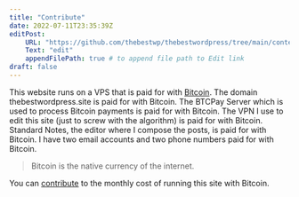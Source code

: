 ```yaml
---
title: "Contribute"
date: 2022-07-11T23:35:39Z
editPost:
    URL: "https://github.com/thebestwp/thebestwordpress/tree/main/content"
    Text: "edit"
    appendFilePath: true # to append file path to Edit link
draft: false
---
```


This website runs on a VPS that is paid for with [Bitcoin](/about/bitcoin).
The domain thebestwordpress.site is paid for with Bitcoin.
The BTCPay Server which is used to process Bitcoin payments is paid for with Bitcoin.
The VPN I use to edit this site (just to screw with the algorithm) is paid for with Bitcoin.
Standard Notes, the editor where I compose the posts, is paid for with Bitcoin.
I have two email accounts and two phone numbers paid for with Bitcoin.

> Bitcoin is the native currency of the internet.

You can [contribute](https://btcpay737660.lndyn.com/payment-requests/1cdd7567-a8f6-412e-be06-4d803579dc1e) to the monthly cost of running this site with Bitcoin.

